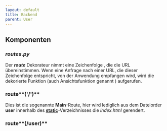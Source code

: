 ```yaml
---
layout: default
title: Backend
parent: User
---
```

## Komponenten
### _routes.py_
Der _**route**_ Dekorateur nimmt eine Zeichenfolge , die die URL übereinstimmen. Wenn eine Anfrage nach einer URL, die dieser Zeichenfolge entspricht, von der Anwendung empfangen wird, wird die dekorierte Funktion (auch Ansichtsfunktion genannt ) aufgerufen.
### route**('/')**
Dies ist die sogenannte **Main**-Route, hier wird lediglich aus dem Dateiorder **user** innerhalb des **[static]({{site.baseurl}}/docs/static)**-Verzeichnisses die _index.html_ gerendert.
### route**(/user)**
